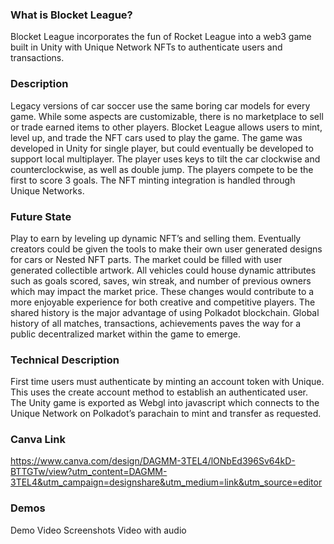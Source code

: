 ### What is Blocket League?
Blocket League incorporates the fun of Rocket League into a web3 game built in Unity with Unique Network NFTs to authenticate users and transactions.

### Description
Legacy versions of car soccer use the same boring car models for every game. While some aspects are customizable, there is no marketplace to sell or trade earned items to other players. Blocket League allows users to mint, level up, and trade the NFT cars used to play the game. The game was developed in Unity for single player, but could eventually be developed to support local multiplayer. The player uses keys to tilt the car clockwise and counterclockwise, as well as double jump. The players compete to be the first to score 3 goals. 
The NFT minting integration is handled through Unique Networks.
### Future State
Play to earn by leveling up dynamic NFT’s and selling them. Eventually creators could be given the tools to make their own user generated designs for cars or Nested NFT parts. The market could be filled with user generated collectible artwork. All vehicles could house dynamic attributes such as goals scored, saves, win streak, and number of previous owners which may impact the market price. These changes would contribute to a more enjoyable experience for both creative and competitive players. The shared history is the major advantage of using Polkadot blockchain. Global history of all matches, transactions, achievements paves the way for a public decentralized market within the game to emerge.

### Technical Description
First time users must authenticate by minting an account token with Unique. This uses the create account method to establish an authenticated user. The Unity game is exported as Webgl into javascript which connects to the Unique Network on Polkadot’s parachain to mint and transfer as requested.

### Canva Link
https://www.canva.com/design/DAGMM-3TEL4/lONbEd396Sv64kD-BTTGTw/view?utm_content=DAGMM-3TEL4&utm_campaign=designshare&utm_medium=link&utm_source=editor

### Demos
Demo Video
Screenshots
Video with audio